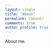 ```yaml
---
layout: single
title: "About"
permalink: /about/
comments: true
author_profile: true
---
```



About me.